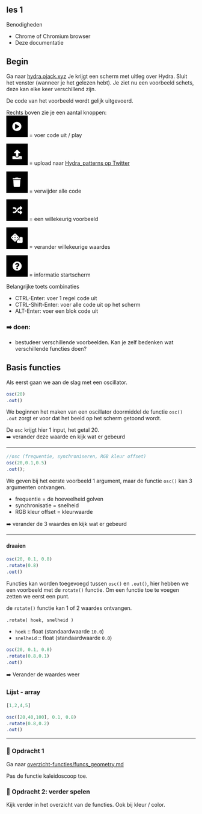 
## les 1

Benodigheden
- Chrome of Chromium browser
- Deze documentatie


## Begin

Ga naar [hydra.ojack.xyz](https://hydra.ojack.xyz)
Je krijgt een scherm met uitleg over Hydra. Sluit het venster (wanneer je het gelezen hebt). Je ziet nu een voorbeeld schets, deze kan elke keer verschillend zijn.

De code van het voorbeeld wordt gelijk uitgevoerd.

Rechts boven zie je een aantal knoppen:  
![voer code uit](afbeeldingen/play.png) = voer code uit / play  

![upload](afbeeldingen/upload.png) = upload naar [Hydra_patterns op Twitter](https://twitter.com/hydra_patterns)

![clear](afbeeldingen/clear.png) = verwijder alle code

![voer code uit](afbeeldingen/example.png) = een willekeurig voorbeeld   

![change](afbeeldingen/change.png) = verander willekeurige waardes

![info](afbeeldingen/info.png) = informatie startscherm

Belangrijke toets combinaties

* CTRL-Enter: voer 1 regel code uit
* CTRL-Shift-Enter: voer alle code uit op het scherm
* ALT-Enter: voer een blok code uit



### :arrow_right: doen:
- bestudeer verschillende voorbeelden. Kan je zelf bedenken wat verschillende functies doen?



## Basis functies

Als eerst gaan we aan de slag met een oscillator.


```javascript
osc(20)
.out()
```
We beginnen het maken van een oscillator doormiddel de functie `osc()`  
`.out` zorgt er voor dat het beeld op het scherm getoond wordt.

De `osc` krijgt hier 1 input, het getal 20.   
:arrow_right: verander deze waarde en kijk wat er gebeurd

---
```javascript
//osc (frequentie, synchroniseren, RGB kleur offset)
osc(20,0.1,0.5)
.out();

```
We geven bij het eerste voorbeeld 1 argument, maar de functie `osc()` kan 3 argumenten ontvangen.
- frequentie = de hoeveelheid golven
- synchronisatie = snelheid
- RGB kleur offset = kleurwaarde

:arrow_right: verander de 3 waardes en kijk wat er gebeurd

---
#### draaien
```javascript
osc(20, 0.1, 0.8)
.rotate(0.8)
.out()
```

Functies kan worden toegevoegd tussen `osc()` en `.out()`, hier hebben we een voorbeeld met de `rotate()` functie. Om een functie toe te voegen zetten we eerst een punt.

de `rotate()` functie kan 1 of 2 waardes ontvangen.

`.rotate( hoek, snelheid )`

* `hoek` :: float (standaardwaarde `10.0`)
* `snelheid` :: float (standaardwaarde `0.0`)

```javascript
osc(20, 0.1, 0.8)
.rotate(0.8,0.1)
.out()
```

:arrow_right: Verander de waardes weer

### Lijst - array

```javascript
[1,2,4,5]
```

```javascript
osc([20,40,100], 0.1, 0.8)
.rotate(0.8,0.2)
.out()
```



---
### :dart: Opdracht 1

Ga naar [overzicht-functies/funcs_geometry.md](../overzicht-functies/funcs_geometry.md)

Pas de functie kaleidoscoop toe.


### :dart: Opdracht 2: verder spelen

Kijk verder in het overzicht van de functies. Ook bij kleur / color.
